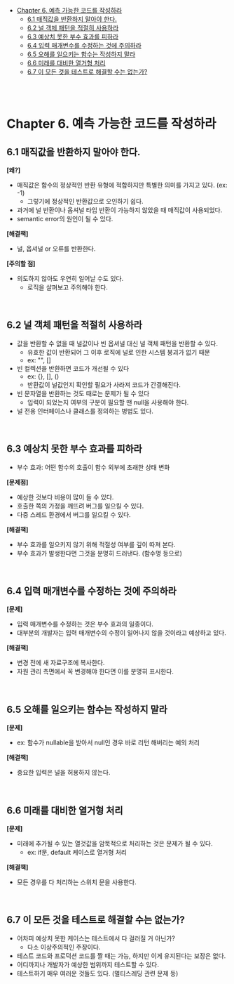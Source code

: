 - [Chapter 6. 예측 가능한 코드를 작성하라](#chapter-6-예측-가능한-코드를-작성하라)
  - [6.1 매직값을 반환하지 말아야 한다.](#61-매직값을-반환하지-말아야-한다)
  - [6.2 널 객체 패턴을 적절히 사용하라](#62-널-객체-패턴을-적절히-사용하라)
  - [6.3 예상치 못한 부수 효과를 피하라](#63-예상치-못한-부수-효과를-피하라)
  - [6.4 입력 매개변수를 수정하는 것에 주의하라](#64-입력-매개변수를-수정하는-것에-주의하라)
  - [6.5 오해를 일으키는 함수는 작성하지 말라](#65-오해를-일으키는-함수는-작성하지-말라)
  - [6.6 미래를 대비한 열거형 처리](#66-미래를-대비한-열거형-처리)
  - [6.7 이 모든 것을 테스트로 해결할 수는 없는가?](#67-이-모든-것을-테스트로-해결할-수는-없는가)

<br/><br/>

# Chapter 6. 예측 가능한 코드를 작성하라

## 6.1 매직값을 반환하지 말아야 한다.
**[왜?]**
- 매직값은 함수의 정상적인 반환 유형에 적합하지만 특별한 의미를 가지고 있다. (ex: -1)
  - 그렇기에 정상적인 반환값으로 오인하기 쉽다.
- 과거에 널 반환이나 옵셔널 타입 반환이 가능하지 않았을 때 매직값이 사용되었다.
- semantic error의 원인이 될 수 있다.

**[해결책]**
- 널, 옵셔널 or 오류를 반환한다.

**[주의할 점]**
- 의도하지 않아도 우연히 일어날 수도 있다.
  - 로직을 살펴보고 주의해야 한다.

<br/>

## 6.2 널 객체 패턴을 적절히 사용하라
- 값을 반환할 수 없을 때 널값이나 빈 옵셔널 대신 널 객체 패턴을 반환할 수 있다.
  - 유효한 값이 반환되어 그 이후 로직에 널로 인한 시스템 붕괴가 없기 때문
  - ex: "", []
- 빈 컬렉션을 반환하면 코드가 개선될 수 있다
  - ex: {}, [], ()
  - 반환값이 널값인지 확인할 필요가 사라져 코드가 간결해진다.
- 빈 문자열을 반환하는 것도 때로는 문제가 될 수 있다
  - 입력이 되었는지 여부의 구분이 필요할 땐 null을 사용해야 한다.
- 널 전용 인터페이스나 클래스를 정의하는 벙법도 있다.

<br/>

## 6.3 예상치 못한 부수 효과를 피하라
- 부수 효과: 어떤 함수의 호출이 함수 외부에 초래한 상태 변화

**[문제점]**
- 예상한 것보다 비용이 많이 들 수 있다.
- 호출한 쪽의 가정을 깨뜨려 버그를 일으킬 수 있다.
- 다중 스레드 환경에서 버그를 일으킬 수 있다.

**[해결책]**
- 부수 효과를 일으키지 않기 위해 적절성 여부를 깊이 따져 본다.
- 부수 효과가 발생한다면 그것을 분명히 드러낸다. (함수명 등으로)

<br/>

## 6.4 입력 매개변수를 수정하는 것에 주의하라
**[문제]**
- 입력 매개변수를 수정하는 것은 부수 효과의 일종이다.
- 대부분의 개발자는 입력 매개변수의 수정이 일어나지 않을 것이라고 예상하고 있다.

**[해결책]**
- 변경 전에 새 자료구조에 복사한다.
- 자원 관리 측면에서 꼭 변경해야 한다면 이를 분명히 표시한다.

<br/>

## 6.5 오해를 일으키는 함수는 작성하지 말라
**[문제]**
- ex: 함수가 nullable을 받아서 null인 경우 바로 리턴 해버리는 예외 처리

**[해결책]**
- 중요한 입력은 널을 허용하지 않는다.

<br/>

## 6.6 미래를 대비한 열거형 처리
**[문제]**
- 미래에 추가될 수 있는 열것값을 암묵적으로 처리하는 것은 문제가 될 수 있다.
  - ex: if문, default 케이스로 열거형 처리

**[해결책]**
- 모든 경우를 다 처리하는 스위치 문을 사용한다.

<br/>

## 6.7 이 모든 것을 테스트로 해결할 수는 없는가?
- 어차피 예상치 못한 케이스는 테스트에서 다 걸러질 거 아닌가?
  - 다소 이상주의적인 주장이다.
- 테스트 코드와 프로덕션 코드를 짤 때는 가능, 하지만 이게 유지된다는 보장은 없다.
- 어디까지나 개발자가 예상한 범위까지 테스트할 수 있다.
- 테스트하기 매우 여러운 것들도 있다. (멀티스레딩 관련 문제 등)